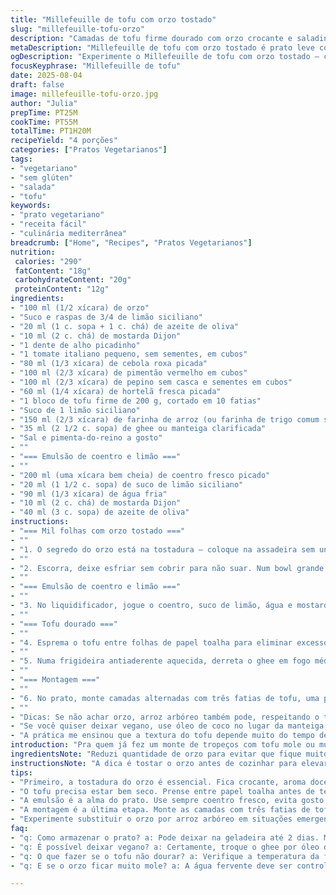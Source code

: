 ```yaml
---
title: "Millefeuille de tofu com orzo tostado"
slug: "millefeuille-tofu-orzo"
description: "Camadas de tofu firme dourado com orzo crocante e saladinha fresca, temperada com limão e hortelã. Uma emulsionada de coentro e limão traz frescor, equilibrando a textura cremosa e o crocante do prato. Vegetariano, sem glúten, e com toque de hortelã no lugar da tradicional salsa, esse prato é boa pedida para almoços leves. Orzo levemente tostado no forno para potencializar sabor, além do tofu que ganha crocância na frigideira com manteiga clarificada para resistir ao caldo do limão. Salada de legumes picados na medida certa e jatos generosos de molho ácido fazem o conjunto vibrar."
metaDescription: "Millefeuille de tofu com orzo tostado é prato leve com tofu crocante, orzo tostado e molho de coentro e limão."
ogDescription: "Experimente o Millefeuille de tofu com orzo tostado — camadas de tofu dourado e uma salada fresca com toque de limão."
focusKeyphrase: "Millefeuille de tofu"
date: 2025-08-04
draft: false
image: millefeuille-tofu-orzo.jpg
author: "Julia"
prepTime: PT25M
cookTime: PT55M
totalTime: PT1H20M
recipeYield: "4 porções"
categories: ["Pratos Vegetarianos"]
tags:
- "vegetariano"
- "sem glúten"
- "salada"
- "tofu"
keywords:
- "prato vegetariano"
- "receita fácil"
- "culinária mediterrânea"
breadcrumb: ["Home", "Recipes", "Pratos Vegetarianos"]
nutrition: 
 calories: "290"
 fatContent: "18g"
 carbohydrateContent: "20g"
 proteinContent: "12g"
ingredients:
- "100 ml (1/2 xícara) de orzo"
- "Suco e raspas de 3/4 de limão siciliano"
- "20 ml (1 c. sopa + 1 c. chá) de azeite de oliva"
- "10 ml (2 c. chá) de mostarda Dijon"
- "1 dente de alho picadinho"
- "1 tomate italiano pequeno, sem sementes, em cubos"
- "80 ml (1/3 xícara) de cebola roxa picada"
- "100 ml (2/3 xícara) de pimentão vermelho em cubos"
- "100 ml (2/3 xícara) de pepino sem casca e sementes em cubos"
- "60 ml (1/4 xícara) de hortelã fresca picada"
- "1 bloco de tofu firme de 200 g, cortado em 10 fatias"
- "Suco de 1 limão siciliano"
- "150 ml (2/3 xícara) de farinha de arroz (ou farinha de trigo comum se preferir)"
- "35 ml (2 1/2 c. sopa) de ghee ou manteiga clarificada"
- "Sal e pimenta-do-reino a gosto"
- ""
- "=== Emulsão de coentro e limão ==="
- ""
- "200 ml (uma xícara bem cheia) de coentro fresco picado"
- "20 ml (1 1/2 c. sopa) de suco de limão siciliano"
- "90 ml (1/3 xícara) de água fria"
- "10 ml (2 c. chá) de mostarda Dijon"
- "40 ml (3 c. sopa) de azeite de oliva"
instructions:
- "=== Mil folhas com orzo tostado ==="
- ""
- "1. O segredo do orzo está na tostadura — coloque na assadeira sem untar, assa em forno médio (170 ºC) por uns 35 a 38 minutos. Vai sentir aquele aroma de grãos quase caramelizados, atenção para não queimar, pois muda o sabor da noite pro dia. Tire assim que escurecer uniformemente; depois cozo rápido em água fervente salgada só até ficar al dente — uns 6 minutos, toque no dente para não embatumar."
- ""
- "2. Escorra, deixe esfriar sem cobrir para não suar. Num bowl grande misture o suco e as raspas de limão, azeite e mostarda com o alho. Esse vinagrete bien equilibrado vai dar outra vida ao grão. Evite colocar alho em pedaços grandes, fica agressivo no boca. Junte o orzo, os cubos de tomate, cebola, pimentão e pepino. Para variar, usei hortelã no lugar do coentro para cortar a acidez e dar frescor. Tempere generosamente com sal e pimenta — prove antes, o limão pede um pouco mais de sal para resgatar complexidade."
- ""
- "=== Emulsão de coentro e limão ==="
- ""
- "3. No liquidificador, jogue o coentro, suco de limão, água e mostarda. Bata até virar um creme liso, brilhoso, use a função pulsar para ajudar triturar. Aos poucos, despeje o azeite em fio, batendo sempre até emulsificar. Tire um pouco para provar, ajuste sal e pimenta. Se ficar muito ácido, acrescente um fio de azeite para equilibrar. Reserve na geladeira até a montagem, mas tire uns 15 minutos antes para não perder a textura."
- ""
- "=== Tofu dourado ==="
- ""
- "4. Esprema o tofu entre folhas de papel toalha para eliminar excesso de líquido, isso faz toda a diferença para garantir crocância. Regue cada lado das fatias com suco de limão, pois o ácido deixa a massa mais macia e ajuda a dar sabor. Passe as fatias na farinha de arroz — essa é minha substituição para deixar o prato mais leve e sem glúten, além de crocante. Sacuda para tirar o excesso, evitar empelotar."
- ""
- "5. Numa frigideira antiaderente aquecida, derreta o ghee em fogo médio-alto. Quando borbulhar suavemente, coloque as fatias de tofu e doure por 3 minutos de cada lado; se usar manteiga comum, cuidado para não queimar — mexa o fogo se necessário. O toque de manteiga clarificada evita que o tofu empape, já vi muita gente errar aqui. Salgue e pimente ao virar para garantir sabor por igual."
- ""
- "=== Montagem ==="
- ""
- "6. No prato, monte camadas alternadas com três fatias de tofu, uma porção da saladinha de orzo. A textura da massa com legumes frescos e o tofu denso formam contraste gostoso, parece lento de montar mas vale muito. Regue tudo com muita emulsão de coentro e limão, que traz acidez e frescor, corta a gordura do ghee. Sirva imediatamente para aproveitar o contraste quente-frio dos ingredientes."
- ""
- "Dicas: Se não achar orzo, arroz arbóreo também pode, respeitando o tempo de cozimento. Para quem não curte mostarda, substitua por tahine ou um pesto suave, o importante é ter a emulsificação nos líquidos. Experimentar com pimentão vermelho no lugar do amarelo dá um toque mais adocicado e visual vibrante. O pepino deixa o prato leve, mas se não tiver fresco, pode usar rabanete em cubos finos."
- "Se você quiser deixar vegano, use óleo de coco no lugar da manteiga, textura muda mas rola. Atenção com a acidez do limão — com poucas raspas se passa do ponto fácil. Então sempre prove a mistura antes de montar para ajustar sal e limão."
- "A prática me ensinou que a textura do tofu depende muito do tempo de fritura; crocante demais perde textura; sem dourar perde graça. Equilíbrio é tudo."
introduction: "Pra quem já fez um monte de tropeços com tofu mole ou muito seco, achar o equilíbrio desse millefeuille foi um aprendizado. As camadas alternadas trazem sensação de comer um prato mais elaborado que uma simples salada, com crocância e frescor. A tostadura do orzo é minha sacada para fugir do trivial, o aroma que emana já engana na entrada. Tentar a emulsão com coentro no lugar da salsa foi arriscado, mas valeu certinho para quem quer fugir do usual sem perder a pegada cítrica. Não tem segredo se você prestar atenção no timing e nos toques de sabor durante o preparo. Um almoço leve, cheio de camadas para explorar boca e testa."
ingredientsNote: "Reduzi quantidade de orzo para evitar que fique muito pesado, a farinha de arroz entra para dar leveza e crocância, trocando o pimentão amarelo por vermelho para um sabor mais adocicado natural. Hortelã no lugar de coentro na salada para quem não curte o sabor forte do coentro, mas mantenho ele na emulsão para o frescor. Limão Siciliano é chave aqui — suco + raspas para complexidade. Cuidado com o alho: pode dominar se picar muito grande, então fininho para espalhar e só sugerir presença."
instructionsNote: "A dica é tostar o orzo antes de cozinhar para elevar sabor, tem que ficar douradinho, cheiro lembra pipoca queimadinha leve. O tofu precisa estar bem prensado para conseguir dourar direito; passar na farinha de arroz ajuda na textura, facilita selar. Ghee mantém o sabor amanteigado sem queimar fácil. Montar na hora evita salgar demais e manter o frescor da emulsão. Cortar ingredientes em tamanho parecido faz o conjunto harmonizar boca, textura e temperatura. Não apresse o cozimento do orzo para não virar papa e a salada não ficar aguada."
tips:
- "Primeiro, a tostadura do orzo é essencial. Fica crocante, aroma doce inconfundível. Não queime. Fique ligado no tempo, entre 35 e 38 minutos em forno médio. Após essa etapa, coza em água salgada, 6 minutos só. Tem que sentir quando estiver al dente. Se passar do ponto, vira papa."
- "O tofu precisa estar bem seco. Prense entre papel toalha antes de temperar. O sabor marca a textura. Limão deve ser aplicado em cada fatia. Farinha de arroz garante crocância sem glúten. Passe com cuidado e sacuda o excesso. Evita empelotar no cozimento."
- "A emulsão é a alma do prato. Use sempre coentro fresco, evita gosto amargo. Bata no liquidificador até ficar liso e brilhante. A cor tem que ter vivacidade. Teste a acidez. Se ficar ácido demais, um toque extra de azeite pode ajudar. Resfrie antes de usar."
- "A montagem é a última etapa. Monte as camadas com três fatias de tofu intercaladas com a saladinha. A aparência deve ser apetitosa. Sirva logo após montar, quente e frio no mesmo prato. O contraste é tudo. As texturas têm que harmonizar, não deixe esfriar muito."
- "Experimente substituir o orzo por arroz arbóreo em situações emergenciais. Mantém a cremosidade, mas o tempo varia. Pimentão vermelho pode ser uma escolha doce e vibrante. Para quem não gosta de mostarda, tahine é um ótimo substituto. A personalização do prato é importante, ajuste ao seu gosto."
faq:
- "q: Como armazenar o prato? a: Pode deixar na geladeira até 2 dias. Melhor, separados. Tofu empapa fácil. Se sobrar emulsão, pode usar em outras saladas ou pratos, duração de 3 dias na geladeira."
- "q: É possível deixar vegano? a: Certamente, troque o ghee por óleo de coco, muda a textura mas ainda fica bom. Cuidado com a quantidade de ácido, limão é forte. Experimente as misturas até encontrar o equilíbrio."
- "q: O que fazer se o tofu não dourar? a: Verifique a temperatura da frigideira, alta é essencial. Toque no tofu, gordura deve borbulhar, se não estiver fritando, aumentar o calor. Não tenha pressa, mesmo assim, evitar queimaduras e secura."
- "q: E se o orzo ficar muito mole? a: A água fervente deve ser controlada. Se fizer muito tempo, não há solução milagrosa. Se acontecer, use como base para sopas. Adicione legumes e sirva quente."

---
```

